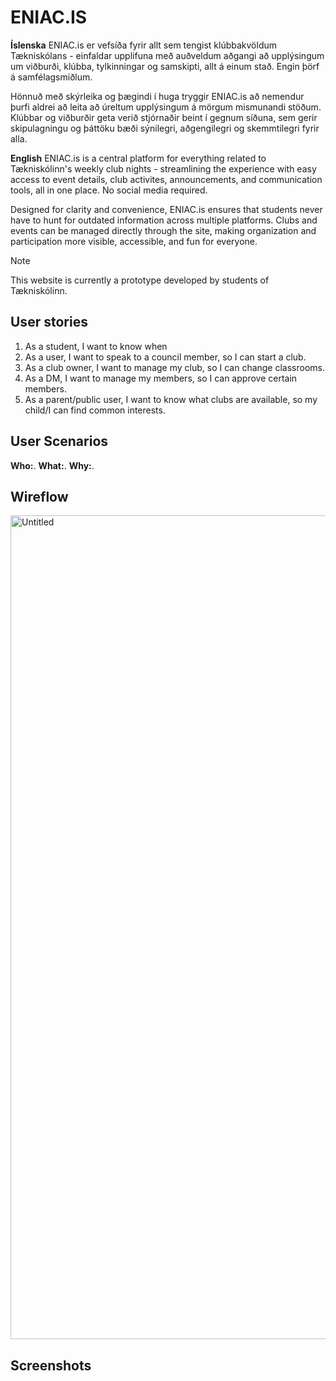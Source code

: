 # ENIAC.IS

**Íslenska**
ENIAC.is er vefsíða fyrir allt sem tengist klúbbakvöldum Tækniskólans - einfaldar upplifuna með auðveldum aðgangi að upplýsingum um viðburði, klúbba, tylkinningar og samskipti, allt á einum stað. Engin þörf á samfélagsmiðlum.

Hönnuð með skýrleika og þægindi í huga tryggir ENIAC.is að nemendur þurfi aldrei að leita að úreltum upplýsingum á mörgum mismunandi stöðum. Klúbbar og viðburðir geta verið stjórnaðir beint í gegnum síðuna, sem gerir skipulagningu og þáttöku bæði sýnilegri, aðgengilegri og skemmtilegri fyrir alla.

**English**
ENIAC.is is a central platform for everything related to Tækniskólinn's weekly club nights - streamlining the experience with easy access to event details, club activites, announcements, and communication tools, all in one place. No social media required.

Designed for clarity and convenience, ENIAC.is ensures that students never have to hunt for outdated information across multiple platforms. Clubs and events can be managed directly through the site, making organization and participation more visible, accessible, and fun for everyone.

> [!NOTE]
> This website is currently a prototype developed by students of Tækniskólinn.

## User stories

1. As a student, I want to know when 
2. As a user, I want to speak to a council member, so I can start a club.
3. As a club owner, I want to manage my club, so I can change classrooms.
4. As a DM, I want to manage my members, so I can approve certain members.
5. As a parent/public user, I want to know what clubs are available, so my child/I can find common interests.

## User Scenarios

**Who:**. **What:**. **Why:**.

## Wireflow
<img width="1879" height="1318" alt="Untitled" src="https://github.com/user-attachments/assets/3e7a21bf-d72f-49e7-b277-272054904df7" />

## Screenshots
